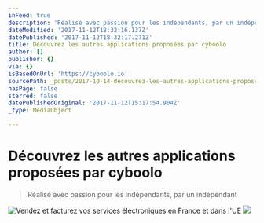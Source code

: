 ```yaml
---
inFeed: true
description: 'Réalisé avec passion pour les indépendants, par un indépendant'
dateModified: '2017-11-12T18:32:16.137Z'
datePublished: '2017-11-12T18:32:17.271Z'
title: Découvrez les autres applications proposées par cyboolo
author: []
publisher: {}
via: {}
isBasedOnUrl: 'https://cyboolo.io'
sourcePath: _posts/2017-10-14-decouvrez-les-autres-applications-proposees-par-cyboolo.md
hasPage: false
starred: false
datePublishedOriginal: '2017-11-12T15:17:54.904Z'
_type: MediaObject

---
```

# Découvrez les autres applications proposées par cyboolo

> Réalisé avec passion pour les indépendants, par un indépendant

![Vendez et facturez vos services électroniques en France et dans l'UE](https://the-grid-user-content.s3-us-west-2.amazonaws.com/582b7192-987e-455b-854d-15917f23df46.jpg)
![](https://the-grid-user-content.s3-us-west-2.amazonaws.com/0191b752-8129-434d-926f-8dfba7b5f20d.png)